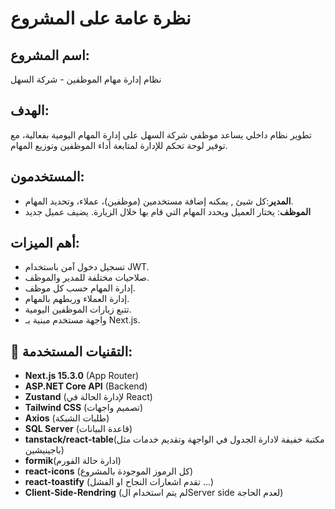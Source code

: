 # نظرة عامة على المشروع

##  اسم المشروع:
نظام إدارة مهام الموظفين - شركة السهل

##  الهدف:
تطوير نظام داخلي يساعد موظفي شركة السهل على إدارة المهام اليومية بفعالية، مع توفير لوحة تحكم للإدارة لمتابعة أداء الموظفين وتوزيع المهام.

##  المستخدمون:
- **المدير**:كل شيئ , يمكنه إضافة مستخدمين (موظفين)، عملاء، وتحديد المهام.
- **الموظف**: 
يختار العميل ويحدد المهام التي قام بها خلال الزيارة.
يضيف عميل جديد

##  أهم الميزات:
- تسجيل دخول آمن باستخدام JWT.
- صلاحيات مختلفة للمدير والموظف.
- إدارة المهام حسب كل موظف.
- إدارة العملاء وربطهم بالمهام.
- تتبع زيارات الموظفين اليومية.
- واجهة مستخدم مبنية بـ Next.js.

## 🧱 التقنيات المستخدمة:
- **Next.js 15.3.0** (App Router)
- **ASP.NET Core API** (Backend)
- **Zustand** (لإدارة الحالة في React)
- **Tailwind CSS** (تصميم واجهات)
- **Axios** (طلبات الشبكة)
- **SQL Server** (قاعدة البيانات)
- **tanstack/react-table**(مكتبة خفيفة لادارة الجدول في الواجهة وتقديم خدمات مثل باجينيشين)
- **formik**(ادارة حالة الفورم)
- **react-icons** (كل الرموز الموجودة بالمشروع)
- **react-toastify** (تقدم اشعارات النجاح او الفشل ...)
- **Client-Side-Rendring** (لم يتم استخدام الServer side لعدم الحاجة)

